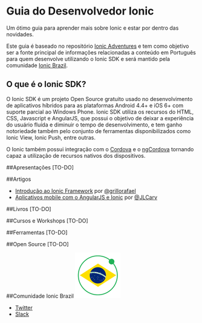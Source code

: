 # Guia do Desenvolvedor Ionic
Um ótimo guia para aprender mais sobre Ionic e estar por
dentro das novidades.

Este guia é baseado no repositório [Ionic Adventures](http://github.com/juarezpaf/ionic-adventures) e tem como objetivo ser a fonte principal de informações relacionadas a conteúdo em Português para quem desenvolve utilizando o Ionic SDK e será mantido pela comunidade [Ionic Brazil](http://github.com/ionicbrazil).

## O que é o Ionic SDK?
O Ionic SDK é um projeto Open Source gratuito usado no desenvolvimento de aplicativos híbridos para as plataformas Android 4.4+ e iOS 6+ com suporte parcial ao Windows Phone. Ionic SDK utiliza os recursos do HTML, CSS, Javascript e AngularJS, que possui o objetivo de deixar a experiência do usuário fluída e diminuir o tempo de desenvolvimento, e tem ganho notoriedade também pelo conjunto de ferramentas disponibilizados como Ionic View, Ionic Push, entre outras.

O Ionic também possui integração com o [Cordova](https://cordova.apache.org/) e o [ngCordova](http://ngcordova.com/) tornando capaz a utilização de recursos nativos dos dispositivos.

##Apresentações
[TO-DO]

##Artigos
* [Introdução ao Ionic Framework](http://tableless.com.br/introducao-ao-ionic-framework/) por [@grillorafael](https://github.com/grillorafael)
* [Aplicativos mobile com o AngularJS e Ionic](http://frontinbrazil.com.br/aplicativos-mobile-com-o-angularjs-e-ionic/) por [@JLCarv](https://github.com/JLCarv)

##Livros
[TO-DO]

##Cursos e Workshops
[TO-DO]

##Ferramentas
[TO-DO]

##Open Source
[TO-DO]

##Comunidade Ionic Brazil
![Ionic Brazil](ionicbrazil.png)

* [Twitter](http://twitter.com/ionicbrazil)
* [Slack](http://ionicbrazil.herokuapp.com)